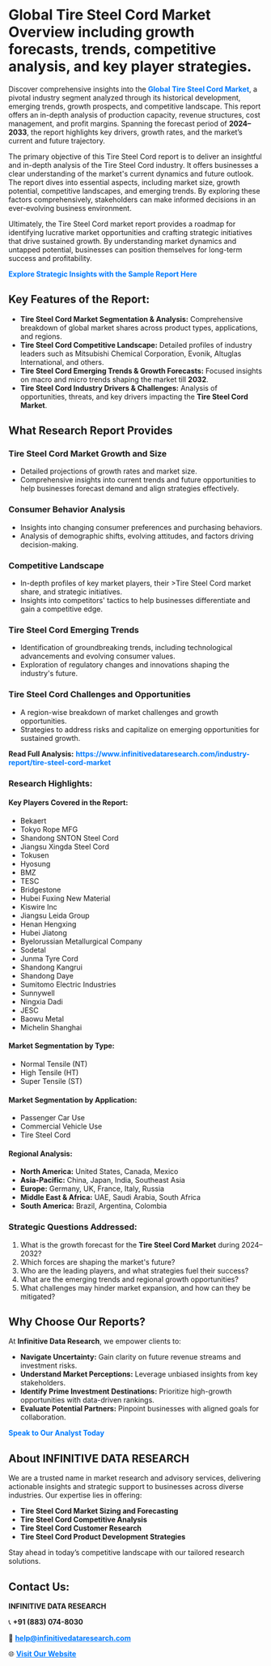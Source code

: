 <h1>Global Tire Steel Cord Market Overview including growth forecasts, trends, competitive analysis, and key player strategies.</h1>
<p>
Discover comprehensive insights into the 
<a href="https://www.infinitivedataresearch.com/industry-report/tire-steel-cord-market" rel="dofollow" style="color: #007BFF; text-decoration: none;"><strong>Global Tire Steel Cord Market</strong></a>, a pivotal industry segment analyzed through its historical development, emerging trends, growth prospects, and competitive landscape. This report offers an in-depth analysis of production capacity, revenue structures, cost management, and profit margins. Spanning the forecast period of <strong>2024–2033</strong>, the report highlights key drivers, growth rates, and the market’s current and future trajectory.
</p>
<p>
The primary objective of this Tire Steel Cord report is to deliver an insightful and in-depth analysis of the Tire Steel Cord industry. It offers businesses a clear understanding of the market's current dynamics and future outlook. The report dives into essential aspects, including market size, growth potential, competitive landscapes, and emerging trends. By exploring these factors comprehensively, stakeholders can make informed decisions in an ever-evolving business environment.
</p>
<p>
Ultimately, the Tire Steel Cord market report provides a roadmap for identifying lucrative market opportunities and crafting strategic initiatives that drive sustained growth. By understanding market dynamics and untapped potential, businesses can position themselves for long-term success and profitability.
</p>
<p>
<a href="https://www.infinitivedataresearch.com/request-sample/reportId=112601" style="color: #007BFF; text-decoration: none;"><strong>Explore Strategic Insights with the Sample Report Here</strong></a>
</p>

<h2>Key Features of the Report:</h2>
<ul>
<li><strong>Tire Steel Cord Market Segmentation & Analysis:</strong> Comprehensive breakdown of global market shares across product types, applications, and regions.</li>
<li><strong>Tire Steel Cord Competitive Landscape:</strong> Detailed profiles of industry leaders such as Mitsubishi Chemical Corporation, Evonik, Altuglas International, and others.</li>
<li><strong>Tire Steel Cord Emerging Trends & Growth Forecasts:</strong> Focused insights on macro and micro trends shaping the market till <strong>2032</strong>.</li>
<li><strong>Tire Steel Cord Industry Drivers & Challenges:</strong> Analysis of opportunities, threats, and key drivers impacting the <strong>Tire Steel Cord Market</strong>.</li>
</ul>

<h2>What Research Report Provides</h2>
<h3>Tire Steel Cord Market Growth and Size</h3>
<ul>
<li>Detailed projections of growth rates and market size.</li>
<li>Comprehensive insights into current trends and future opportunities to help businesses forecast demand and align strategies effectively.</li>
</ul>

<h3>Consumer Behavior Analysis</h3>
<ul>
<li>Insights into changing consumer preferences and purchasing behaviors.</li>
<li>Analysis of demographic shifts, evolving attitudes, and factors driving decision-making.</li>
</ul>

<h3>Competitive Landscape</h3>
<ul>
<li>In-depth profiles of key market players, their >Tire Steel Cord market share, and strategic initiatives.</li>
<li>Insights into competitors' tactics to help businesses differentiate and gain a competitive edge.</li>
</ul>

<h3>Tire Steel Cord Emerging Trends</h3>
<ul>
<li>Identification of groundbreaking trends, including technological advancements and evolving consumer values.</li>
<li>Exploration of regulatory changes and innovations shaping the industry's future.</li>
</ul>

<h3>Tire Steel Cord Challenges and Opportunities</h3>
<ul>
<li>A region-wise breakdown of market challenges and growth opportunities.</li>
<li>Strategies to address risks and capitalize on emerging opportunities for sustained growth.</li>
</ul>
<p><strong>Read Full Analysis:</strong> <a href="https://www.infinitivedataresearch.com/industry-report/tire-steel-cord-market" rel="dofollow" style="color: #007BFF; text-decoration: none;"><strong>https://www.infinitivedataresearch.com/industry-report/tire-steel-cord-market</strong></a></p>
<h3>Research Highlights:</h3>
<h4>Key Players Covered in the Report:</h4>
<ul><li>Bekaert</li><li>Tokyo Rope MFG</li><li>Shandong SNTON Steel Cord</li><li>Jiangsu Xingda Steel Cord</li><li>Tokusen</li><li>Hyosung</li><li>BMZ</li><li>TESC</li><li>Bridgestone</li><li>Hubei Fuxing New Material</li><li>Kiswire Inc</li><li>Jiangsu Leida Group</li><li>Henan Hengxing</li><li>Hubei Jiatong</li><li>Byelorussian Metallurgical Company</li><li>Sodetal</li><li>Junma Tyre Cord</li><li>Shandong Kangrui</li><li>Shandong Daye</li><li>Sumitomo Electric Industries</li><li>Sunnywell</li><li>Ningxia Dadi</li><li>JESC</li><li>Baowu Metal</li><li>Michelin Shanghai</li></ul>
<h4>Market Segmentation by Type:</h4>
<ul><li>Normal Tensile (NT)</li><li>High Tensile (HT)</li><li>Super Tensile (ST)</li></ul>
<h4>Market Segmentation by Application:</h4>
<ul><li>Passenger Car Use</li><li>Commercial Vehicle Use</li><li>Tire Steel Cord</li></ul>

<h4>Regional Analysis:</h4>
<ul>
<li><strong>North America:</strong> United States, Canada, Mexico</li>
<li><strong>Asia-Pacific:</strong> China, Japan, India, Southeast Asia</li>
<li><strong>Europe:</strong> Germany, UK, France, Italy, Russia</li>
<li><strong>Middle East & Africa:</strong> UAE, Saudi Arabia, South Africa</li>
<li><strong>South America:</strong> Brazil, Argentina, Colombia</li>
</ul>

<h3>Strategic Questions Addressed:</h3>
<ol>
<li>What is the growth forecast for the <strong>Tire Steel Cord Market</strong> during 2024–2032?</li>
<li>Which forces are shaping the market's future?</li>
<li>Who are the leading players, and what strategies fuel their success?</li>
<li>What are the emerging trends and regional growth opportunities?</li>
<li>What challenges may hinder market expansion, and how can they be mitigated?</li>
</ol>

<h2>Why Choose Our Reports?</h2>
<p>At <strong>Infinitive Data Research</strong>, we empower clients to:</p>
<ul>
<li><strong>Navigate Uncertainty:</strong> Gain clarity on future revenue streams and investment risks.</li>
<li><strong>Understand Market Perceptions:</strong> Leverage unbiased insights from key stakeholders.</li>
<li><strong>Identify Prime Investment Destinations:</strong> Prioritize high-growth opportunities with data-driven rankings.</li>
<li><strong>Evaluate Potential Partners:</strong> Pinpoint businesses with aligned goals for collaboration.</li>
</ul>
<p><a href="https://www.infinitivedataresearch.com/industry-report/tire-steel-cord-market" rel="dofollow" style="color: #007BFF; text-decoration: none;"><strong>Speak to Our Analyst Today</strong></a></p>

<h2>About INFINITIVE DATA RESEARCH</h2>
<p>We are a trusted name in market research and advisory services, delivering actionable insights and strategic support to businesses across diverse industries. Our expertise lies in offering:</p>
<ul>
<li><strong>Tire Steel Cord Market Sizing and Forecasting</strong></li>
<li><strong>Tire Steel Cord Competitive Analysis</strong></li>
<li><strong>Tire Steel Cord Customer Research</strong></li>
<li><strong>Tire Steel Cord Product Development Strategies</strong></li>
</ul>
<p>Stay ahead in today’s competitive landscape with our tailored research solutions.</p>

<h2>Contact Us:</h2>
<p><strong>INFINITIVE DATA RESEARCH</strong></p>
<p>📞 <strong>+91 (883) 074-8030</strong></p>
<p>📧 <strong><a href="mailto:help@infinitivedataresearch.com" style="color: #007BFF;">help@infinitivedataresearch.com</a></strong></p>
<p>🌐 <strong><a href="https://www.infinitivedataresearch.com" rel="dofollow" style="color: #007BFF;">Visit Our Website</a></strong></p>